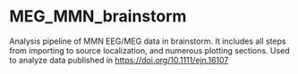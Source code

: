 # MEG_MMN_brainstorm
Analysis pipeline of MMN EEG/MEG data in brainstorm. It includes all steps from importing to source localization, and numerous plotting sections. Used to analyze data published in https://doi.org/10.1111/ejn.16107
